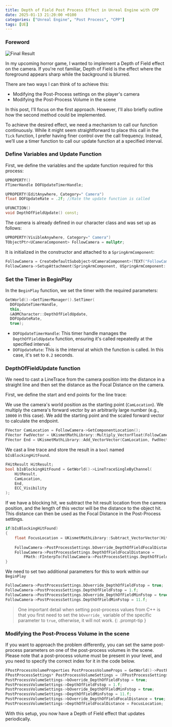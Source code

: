 ```yaml
---
title: Depth of Field Post Process Effect in Unreal Engine with CPP
date: 2025-01-13 21:20:00 +0100
categories: ["Unreal Engine", "Post Process", "CPP"]
tags: [UE]
---
```


### Foreword

![Final Result](https://github.com/aiiaiiiyo/aiiaiiiyo.github.io/blob/main/assets/img/depthoffield.gif?raw=true)

In my upcoming horror game, I wanted to implement a Depth of Field effect on the camera. If you're not familiar, Depth of Field is the effect where the foreground appears sharp while the background is blurred.

There are two ways I can think of to achieve this:
- Modifying the Post-Process settings on the player's camera
- Modifying the Post-Process Volume in the scene

In this post, I'll focus on the first approach. However, I'll also briefly outline how the second method could be implemented.

To achieve the desired effect, we need a mechanism to call our function continuously. While it might seem straightforward to place this call in the `Tick` function, I prefer having finer control over the call frequency. Instead, we’ll use a timer function to call our update function at a specified interval.

### Define Variables and Update Function

First, we define the variables and the update function required for this process:

```cpp
UPROPERTY()
FTimerHandle DOFUpdateTimerHandle;

UPROPERTY(EditAnywhere, Category=" Camera")
float DOFUpdateRate = .2f; //Rate the update function is called

UFUNCTION()
void DepthOfFieldUpdate() const;
```

The camera is already defined in our character class and was set up as follows:

```cpp
UPROPERTY(VisibleAnywhere, Category=" Camera")
TObjectPtr<UCameraComponent> FollowCamera = nullptr;
```

It is initialized in the constructor and attached to a `SpringArmComponent`:

```cpp
FollowCamera = CreateDefaultSubobject<UCameraComponent>(TEXT("FollowCamera"));
FollowCamera->SetupAttachment(SpringArmComponent, USpringArmComponent::SocketName);
```

### Set the Timer in BeginPlay
In the `BeginPlay` function, we set the timer with the required parameters:

```cpp
GetWorld()->GetTimerManager().SetTimer(
  DOFUpdateTimerHandle,
  this,
  &AOMCharacter::DepthOfFieldUpdate,
  DOFUpdateRate,
  true);
```

- `DOFUpdateTimerHandle`: This timer handle manages the `DepthOfFieldUpdate` function, ensuring it's called repeatedly at the specified interval.
- `DOFUpdateRate`: This is the interval at which the function is called. In this case, it's set to `0.2` seconds.

### DepthOfFieldUpdate function
We need to cast a LineTrace from the camera position into the distance in a straight line and then set the distance as the Focal Distance on the camera.

First, we define the start and end points for the line trace:

We use the camera's world position as the starting point (`CamLocation`).
We multiply the camera's forward vector by an arbitrarily large number (e.g., `10000` in this case).
We add the starting point and the scaled forward vector to calculate the endpoint.
```cpp
FVector CamLocation = FollowCamera->GetComponentLocation();
FVector FwdVector = UKismetMathLibrary::Multiply_VectorFloat(FollowCamera->GetForwardVector(), 10000.f);
FVector End = UKismetMathLibrary::Add_VectorVector(CamLocation, FwdVector);
```

We cast a line trace and store the result in a `bool` named `bIsBlockingHitFound`.

```cpp
FHitResult HitResult;
bool bIsBlockingHitFound = GetWorld()->LineTraceSingleByChannel(
    HitResult,
    CamLocation,
    End,
    ECC_Visibility
);
```

If we have a blocking hit, we subtract the hit result location from the camera position, and the length of this vector will be the distance to the object hit.
This distance can then be used as the Focal Distance in the Post-Process settings.
```cpp
if(bIsBlockingHitFound)
{
    float FocusLocation = UKismetMathLibrary::Subtract_VectorVector(HitResult.Location, FollowCamera->GetComponentLocation()).Length();
    
    FollowCamera->PostProcessSettings.bOverride_DepthOfFieldFocalDistance = true;
    FollowCamera->PostProcessSettings.DepthOfFieldFocalDistance =
        FMath::FInterpTo(FollowCamera->PostProcessSettings.DepthOfFieldFocalDistance, FocusLocation, DOFUpdateRate, 2.f);
}
```

We need to set two additional parameters for this to work within our `BeginPlay`
```cpp
FollowCamera->PostProcessSettings.bOverride_DepthOfFieldFstop = true;
FollowCamera->PostProcessSettings.DepthOfFieldFstop = 1.f;
FollowCamera->PostProcessSettings.bOverride_DepthOfFieldMinFstop = true;
FollowCamera->PostProcessSettings.DepthOfFieldMinFstop = 11.f;
```

> One important detail when setting post-process values from C++ is that you first need to set the `bOverride_` variable of the specific parameter to `true`, otherwise, it will not work.
{: .prompt-tip }

### Modifying the Post-Process Volume in the scene
If you want to approach the problem differently, you can set the same post-process parameters on one of the post-process volumes in the scene. Please note that a post-process volume must be present in your level, and you need to specify the correct index for it in the code below.

```cpp
FPostProcessVolumeProperties PostProcessVolumeProps = GetWorld()->PostProcessVolumes[0]->GetProperties();
FPostProcessSettings* PostProcessVolumeSettings = (FPostProcessSettings*)PostProcessVolumeProps.Settings;
PostProcessVolumeSettings->bOverride_DepthOfFieldFstop = true;
PostProcessVolumeSettings->DepthOfFieldFstop = 1.f;
PostProcessVolumeSettings->bOverride_DepthOfFieldMinFstop = true;
PostProcessVolumeSettings->DepthOfFieldMinFstop = 11.f;
PostProcessVolumeSettings->bOverride_DepthOfFieldFocalDistance = true;
PostProcessVolumeSettings->DepthOfFieldFocalDistance = FocusLocation;
```

With this setup, you now have a Depth of Field effect that updates periodically.
